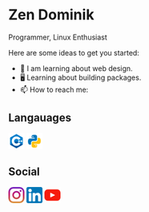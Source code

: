 # Zen Dominik

Programmer, Linux Enthusiast 

Here are some ideas to get you started:

- 🔭 I am learning about web design.
- 🖥️ Learning about building packages.
- 📫 How to reach me:

## Langauages 
![c++](https://github.com/DominikMendoza/DominikMendoza/blob/main/imgs/c++.png)
![python](https://github.com/DominikMendoza/DominikMendoza/blob/main/imgs/python.png)

## Social 
[![instagram](https://github.com/DominikMendoza/DominikMendoza/blob/main/imgs/instagram.png)](https://www.instagram.com/z3n.dmr/) 
[![linkedin](https://github.com/DominikMendoza/DominikMendoza/blob/main/imgs/linkedin.png)](https://www.linkedin.com/in/dominik-mendoza-ramos-91496a224/) 
[![youtube](https://github.com/DominikMendoza/DominikMendoza/blob/main/imgs/youtube.png)](https://www.youtube.com/channel/UCdaMJIkV__KbM4p9QdVLFfg)
